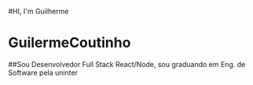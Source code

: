 #HI, I'm Guilherme 
# GuilermeCoutinho

##Sou Desenvolvedor Full Stack React/Node, sou graduando em Eng. de Software pela uninter
